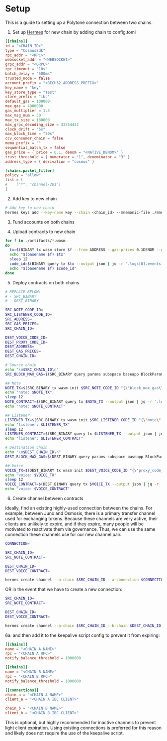 # Setup

This is a guide to setting up a Polytone connection between two chains.

1. Set up
   [Hermes](https://hermes.informal.systems/tutorials/production/setup-hermes.html)
   for new chain by adding chain to config.toml

```toml
[[chains]]
id = "<CHAIN_ID>"
type = "CosmosSdk"
rpc_addr = "<RPC>"
websocket_addr = "<WEBSOCKET>"
grpc_addr = "<GRPC>"
rpc_timeout = "10s"
batch_delay = "500ms"
trusted_node = false
account_prefix = "<BECH32_ADDRESS_PREFIX>"
key_name = "key"
key_store_type = "Test"
store_prefix = "ibc"
default_gas = 100000
max_gas = 4000000
gas_multiplier = 1.3
max_msg_num = 30
max_tx_size = 180000
max_grpc_decoding_size = 33554432
clock_drift = "5s"
max_block_time = "30s"
ccv_consumer_chain = false
memo_prefix = ""
sequential_batch_tx = false
gas_price = { price = 0.1, denom = "<NATIVE_DENOM>" }
trust_threshold = { numerator = "1", denominator = "3" }
address_type = { derivation = "cosmos" }

[chains.packet_filter]
policy = "allow"
list = [
#    ["*", "channel-201"]
]
```

2. Add key to new chain

```bash
# Add key to new chain
hermes keys add --key-name key --chain <chain_id> --mnemonic-file ./mnemonic
```

3. Fund accounts on both chains

4. Upload contracts to new chain

```bash
for f in ./artifacts/*.wasm
do
  tx=$(BINARY tx wasm store $f --from ADDRESS --gas-prices 0.1DENOM --gas auto --gas-adjustment 2 --yes --output json | jq -r '.txhash')
  echo "$(basename $f) $tx"
  sleep 12
  code_id=$(BINARY query tx $tx --output json | jq -r '.logs[0].events[1].attributes[1].value')
  echo "$(basename $f) $code_id"
done
```

5. Deploy contracts on both chains

```bash
# REPLACE BELOW:
# - SRC_BINARY
# - DEST_BINARY

SRC_NOTE_CODE_ID=
SRC_LISTENER_CODE_ID=
SRC_ADDRESS=
SRC_GAS_PRICES=
SRC_CHAIN_ID=

DEST_VOICE_CODE_ID=
DEST_PROXY_CODE_ID=
DEST_ADDRESS=
DEST_GAS_PRICES=
DEST_CHAIN_ID=

# Source chain
echo "\n$SRC_CHAIN_ID\n"
SRC_BLOCK_MAX_GAS=$(SRC_BINARY query params subspace baseapp BlockParams --output json | jq -r '.value' | jq -r '.max_gas')

## Note
NOTE_TX=$(SRC_BINARY tx wasm init $SRC_NOTE_CODE_ID "{\"block_max_gas\":\"$SRC_BLOCK_MAX_GAS\"}" --label "polytone_note_to_$DEST_CHAIN_ID" --no-admin --from $SRC_ADDRESS --gas-prices $SRC_GAS_PRICES --gas auto --gas-adjustment 2 --yes --output json | jq -r '.txhash')
echo "note: $NOTE_TX"
sleep 12
NOTE_CONTRACT=$(SRC_BINARY query tx $NOTE_TX --output json | jq -r '.logs[0].events[0].attributes[0].value')
echo "note: $NOTE_CONTRACT"

## Listener
LISTENER_TX=$(SRC_BINARY tx wasm init $SRC_LISTENER_CODE_ID "{\"note\":\"$NOTE_CONTRACT\"}" --label "polytone_listener_from_$DEST_CHAIN_ID" --no-admin --from $SRC_ADDRESS --gas-prices $SRC_GAS_PRICES --gas auto --gas-adjustment 2 --yes --output json | jq -r '.txhash')
echo "listener: $LISTENER_TX"
sleep 12
LISTENER_CONTRACT=$(SRC_BINARY query tx $LISTENER_TX --output json | jq -r '.logs[0].events[0].attributes[0].value')
echo "listener: $LISTENER_CONTRACT"

# Destination chain
echo "\n$DEST_CHAIN_ID\n"
DEST_BLOCK_MAX_GAS=$(DEST_BINARY query params subspace baseapp BlockParams --output json | jq -r '.value' | jq -r '.max_gas')

## Voice
VOICE_TX=$(DEST_BINARY tx wasm init $DEST_VOICE_CODE_ID "{\"proxy_code_id\":"$DEST_PROXY_CODE_ID", \"block_max_gas\":\"$DEST_BLOCK_MAX_GAS\"}" --label "polytone_voice_from_$SRC_CHAIN_ID" --no-admin --from $DEST_ADDRESS --gas-prices $DEST_GAS_PRICES --gas auto --gas-adjustment 2 --yes --output json | jq -r '.txhash')
echo "voice: $VOICE_TX"
sleep 12
VOICE_CONTRACT=$(DEST_BINARY query tx $VOICE_TX --output json | jq -r '.logs[0].events[0].attributes[0].value')
echo "voice: $VOICE_CONTRACT"
```

6. Create channel between contracts

Ideally, find an existing highly-used connection between the chains. For
example, between Juno and Osmosis, there is a primary transfer channel used for
exchanging tokens. Because these channels are very active, their clients are
unlikely to expire, and if they expire, many people will be motivated to
reactivate them via governance. Thus, we can use the same connection these
channels use for our new channel pair.

```bash
CONNECTION=

SRC_CHAIN_ID=
SRC_NOTE_CONTRACT=

DEST_CHAIN_ID=
DEST_VOICE_CONTRACT=

hermes create channel --a-chain $SRC_CHAIN_ID --a-connection $CONNECTION --a-port wasm.$SRC_NOTE_CONTRACT --b-port wasm.$DEST_VOICE_CONTRACT --channel-version polytone-1
```

OR in the event that we have to create a new connection:

```bash
SRC_CHAIN_ID=
SRC_NOTE_CONTRACT=

DEST_CHAIN_ID=
DEST_VOICE_CONTRACT=

hermes create channel --a-chain $SRC_CHAIN_ID --b-chain $DEST_CHAIN_ID --a-port wasm.$SRC_NOTE_CONTRACT --b-port wasm.$DEST_VOICE_CONTRACT --new-client-connection --channel-version polytone-1
```

6a. and then add it to the keepalive script config to prevent it from expiring:

```toml
[[chains]]
name = "<CHAIN A NAME>"
rpc = "<CHAIN A RPC>"
notify_balance_threshold = 1000000

[[chains]]
name = "<CHAIN B NAME>"
rpc = "<CHAIN B RPC>"
notify_balance_threshold = 1000000

[[connections]]
chain_a = "<CHAIN A NAME>"
client_a = "<CHAIN A IBC CLIENT>"

chain_b = "<CHAIN B NAME>"
client_b = "<CHAIN B IBC CLIENT>"
```

This is optional, but highly recommended for inactive channels to prevent light
client expiration. Using existing connections is preferred for this reason and
likely does not require the use of the keepalive script.
